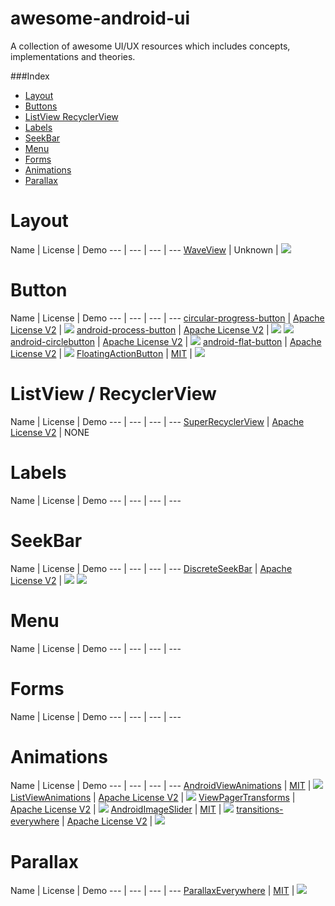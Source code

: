 awesome-android-ui
==================
A collection of awesome UI/UX resources which includes concepts, implementations and theories.

###Index
* [Layout](#layout)
* [Buttons](#buttons)
* [ListView RecyclerView](#listview-recyclerview)
* [Labels](#labels)
* [SeekBar](#seekbar)
* [Menu](#menu)
* [Forms](#forms)
* [Animations](#animations)
* [Parallax](#parallax)

Layout
======================
Name | License | Demo
--- | --- | --- | ---
[WaveView](https://github.com/john990/WaveView) | Unknown | ![](art/waveview.gif)

Button
======================
Name | License | Demo
--- | --- | --- | ---
[circular-progress-button](https://github.com/dmytrodanylyk/circular-progress-button) | [Apache License V2](https://www.apache.org/licenses/LICENSE-2.0) | ![](art/circular-progress-button.gif)
[android-process-button](https://github.com/dmytrodanylyk/android-process-button) | [Apache License V2](https://www.apache.org/licenses/LICENSE-2.0) | ![](art/android-process-button.gif) ![](art/android-process-button2.gif)
[android-circlebutton](https://github.com/markushi/android-circlebutton) | [Apache License V2](https://www.apache.org/licenses/LICENSE-2.0) | ![](art/android-circlebutton.gif)
[android-flat-button](https://github.com/hoang8f/android-flat-button) | [Apache License V2](https://www.apache.org/licenses/LICENSE-2.0) | ![](art/android-flat-button.gif)
[FloatingActionButton](https://github.com/makovkastar/FloatingActionButton) | [MIT](http://opensource.org/licenses/MIT) | ![](art/FloatingActionButton.gif)


ListView / RecyclerView
======================
Name | License | Demo
--- | --- | --- | ---
[SuperRecyclerView](https://github.com/Malinskiy/SuperRecyclerView) | [Apache License V2](https://www.apache.org/licenses/LICENSE-2.0) | NONE

Labels
======================
Name | License | Demo
--- | --- | --- | ---

SeekBar
======================
Name | License | Demo
--- | --- | --- | ---
[DiscreteSeekBar](https://github.com/AnderWeb/discreteSeekBar) | [Apache License V2](https://www.apache.org/licenses/LICENSE-2.0) | ![](art/discreteseekbar.gif) ![](art/discreteseekbar2.gif)

Menu
======================
Name | License | Demo
--- | --- | --- | ---

Forms
======================
Name | License | Demo
--- | --- | --- | ---

Animations
======================
Name | License | Demo
--- | --- | --- | ---
[AndroidViewAnimations](https://github.com/daimajia/AndroidViewAnimations) | [MIT](http://opensource.org/licenses/MIT) | ![](art/androidviewanimations.gif)
[ListViewAnimations](https://github.com/nhaarman/ListViewAnimations) | [Apache License V2](https://www.apache.org/licenses/LICENSE-2.0) | ![](art/ListViewAnimations.gif)
[ViewPagerTransforms](https://github.com/ToxicBakery/ViewPagerTransforms) | [Apache License V2](https://www.apache.org/licenses/LICENSE-2.0) | ![](art/ViewPagerTransforms.gif)
[AndroidImageSlider](https://github.com/daimajia/AndroidImageSlider) | [MIT](http://opensource.org/licenses/MIT) | ![](art/AndroidImageSlider.gif)
[transitions-everywhere](https://github.com/andkulikov/transitions-everywhere) | [Apache License V2](https://www.apache.org/licenses/LICENSE-2.0) | ![](art/transitions-everywhere.gif)

Parallax
======================
Name | License | Demo
--- | --- | --- | ---
[ParallaxEverywhere](https://github.com/Narfss/ParallaxEverywhere) | [MIT](http://opensource.org/licenses/MIT) | ![](art/parallax-everywhere.gif)
